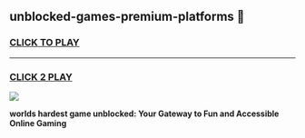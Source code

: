 
## unblocked-games-premium-platforms 👋
<h3>
<a href="https://premium.freeplayer.one?title=unblocked-games-premium-platforms&ref=14F">CLICK TO PLAY</a></h3>
<hr>

<h3>
<a href="https://premium.freeplayer.one?title=unblocked-games-premium-platforms&ref=14F">CLICK 2 PLAY</a>
  
</h3>

<a href="https://premium.freeplayer.one?title=unblocked-games-premium-platforms&ref=12F/"><img src="https://clearcache.store/games.png"></a>


**worlds hardest game unblocked: Your Gateway to Fun and Accessible Online Gaming**
